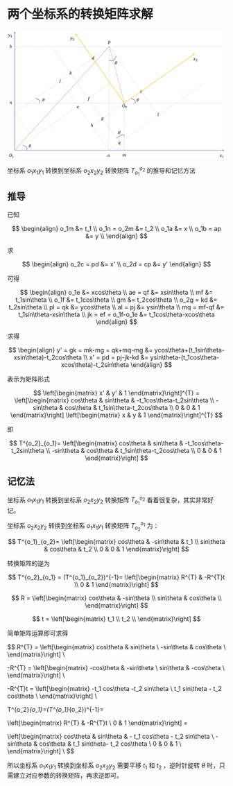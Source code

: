 # 两个坐标系的转换矩阵求解

![](./images/coordinates.png)

坐标系 $o_1x_1y_1$ 转换到坐标系 $o_2x_2y_2$ 转换矩阵 $T^{o_2}_{o_1}$ 的推导和记忆方法

## 推导

已知

$$
\begin{align}
o_1m &= t_1 \\
o_1n = o_2m &= t_2 \\
o_1a &= x \\
o_1b = ap &= y \\
\end{align}
$$

求

$$
\begin{align}
o_2c = pd &= x' \\
o_2d = cp &= y'
\end{align}
$$

可得

$$
\begin{align}
o_1e &= xcos\theta \\
ae = qf &= xsin\theta \\
mf &= t_1sin\theta \\
o_1f &= t_1cos\theta \\
gm &= t_2cos\theta \\
o_2g = kd &= t_2sin\theta \\
pl = qk &= ycos\theta \\
al = pj &= ysin\theta \\
mq = mf-qf &= t_1sin\theta-xsin\theta \\
jk = ef = o_1f-o_1e &= t_1cos\theta-xcos\theta
\end{align}
$$

求得

$$
\begin{align}
y' = gk = mk-mg = qk+mq-mg &= ycos\theta+(t_1sin\theta-xsin\theta)-t_2cos\theta \\
x' = pd = pj-jk-kd &= ysin\theta-(t_1cos\theta-xcos\theta)-t_2sin\theta
\end{align}
$$

表示为矩阵形式

$$
\left[\begin{matrix}
x' & y' & 1
\end{matrix}\right]^{T} = \left[\begin{matrix}
cos\theta & sin\theta & -t_1cos\theta-t_2sin\theta \\
-sin\theta & cos\theta & t_1sin\theta-t_2cos\theta \\
0 & 0 & 1
\end{matrix}\right]
\left[\begin{matrix}
x & y & 1
\end{matrix}\right]^{T}
$$

即

$$
T^{o_2}_{o_1}=
\left[\begin{matrix}
cos\theta & sin\theta & -t_1cos\theta-t_2sin\theta \\
-sin\theta & cos\theta & t_1sin\theta-t_2cos\theta \\
0 & 0 & 1
\end{matrix}\right]
$$

## 记忆法

坐标系 $o_1x_1y_1$ 转换到坐标系 $o_2x_2y_2$ 转换矩阵 $T^{o_2}_{o_1}$ 看着很复杂，其实非常好记。

坐标系 $o_2x_2y_2$ 转换到坐标系 $o_1x_1y_1$ 转换矩阵 $T^{o_1}_{o_2}$ 为：

$$
T^{o_1}_{o_2}=
\left[\begin{matrix}
cos\theta & -sin\theta & t_1 \\
sin\theta & cos\theta & t_2 \\
0 & 0 & 1
\end{matrix}\right]
$$

转换矩阵的逆为

$$
T^{o_2}_{o_1} = (T^{o_1}_{o_2})^{-1}= \left[\begin{matrix}
R^{T} & -R^{T}t \\
0 & 1
\end{matrix}\right]
$$

$$
R = \left[\begin{matrix}
cos\theta & -sin\theta \\
sin\theta & cos\theta \\
\end{matrix}\right]
$$

$$
t =
\left[\begin{matrix}
t_1 \\
t_2 \\
\end{matrix}\right]
$$

简单矩阵运算即可求得

$$
R^{T} =
\left[\begin{matrix}
cos\theta & sin\theta \\
-sin\theta & cos\theta \\
\end{matrix}\right] \\

-R^{T} =
\left[\begin{matrix}
-cos\theta & -sin\theta \\
sin\theta & -cos\theta \\
\end{matrix}\right] \\

-R^{T}t =
\left[\begin{matrix}
-t_1 cos\theta -t_2 sin\theta \\
t_1 sin\theta - t_2 cos\theta \\
\end{matrix}\right] \\

T^{o_2}_{o_1}=(T^{o_1}_{o_2})^{-1}=

\left[\begin{matrix}
R^{T} & -R^{T}t \\
0 & 1
\end{matrix}\right] =

\left[\begin{matrix}
cos\theta & sin\theta & - t_1 cos\theta - t_2 sin\theta \\
-sin\theta & cos\theta & t_1 sin\theta- t_2 cos\theta \\
0 & 0 & 1 \\
\end{matrix}\right] \\
$$

所以坐标系 $o_1x_1y_1$ 转换到坐标系 $o_2x_2y_2$ 需要平移 $t_1$ 和 $t_2$ ，逆时针旋转 $\theta$ 时，只需建立对应参数的转换矩阵，再求逆即可。
